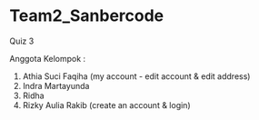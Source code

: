 # Team2_Sanbercode
Quiz 3

Anggota Kelompok : 
1. Athia Suci Faqiha (my account - edit account & edit address)
2. Indra  Martayunda
3. Ridha 
4. Rizky Aulia Rakib (create an account & login)

